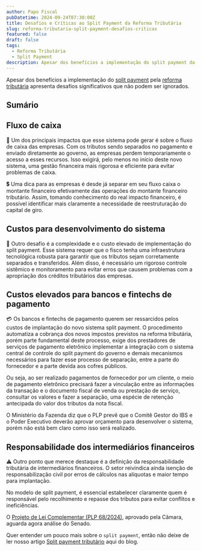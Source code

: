 ```yaml
---
author: Papo Fiscal
pubDatetime: 2024-09-24T07:30:00Z
title: Desafios e Críticas ao Split Payment da Reforma Tributária
slug: reforma-tributaria-split-payment-desafios-criticas
featured: false
draft: false
tags:
  - Reforma Tributária
  - Split Payment
description: Apesar dos benefícios a implementação do split payment da reforma tributária apresenta desafios significativos que não podem ser ignorados.
---
```


Apesar dos benefícios a implementação do [split payment](https://papofiscal.blog/posts/reforma-tributaria-split-payment) pela [reforma tributária](https://papofiscal.blog/posts/reforma-tributaria) apresenta desafios significativos que não podem ser ignorados.

## Sumário

## Fluxo de caixa

📆 Um dos principais impactos que esse sistema pode gerar é sobre o fluxo de caixa das empresas. Com os tributos sendo separados no pagamento e enviado diretamente ao governo, as empresas perdem temporariamente o acesso a esses recursos. Isso exigirá, pelo menos no início deste novo sistema, uma gestão financeira mais rigorosa e eficiente para evitar problemas de caixa.

💲 Uma dica para as empresas é desde já separar em seu fluxo caixa o montante financeiro efetivamente das operações do montante financeiro tributário. Assim, tomando conhecimento do real impacto financeiro, é possível identificar mais claramente a necessidade de reestruturação do capital de giro.

## Custos para desenvolvimento do sistema

💸 Outro desafio é a complexidade e o custo elevado de implementação do split payment. Esse sistema requer que o fisco tenha uma infraestrutura tecnológica robusta para garantir que os tributos sejam corretamente separados e transferidos. Além disso, é necessário um rigoroso controle sistêmico e monitoramento para evitar erros que causem problemas com a apropriação dos créditos tributários das empresas.

## Custos elevados para bancos e fintechs de pagamento

💳 Os bancos e fintechs de pagamento querem ser ressarcidos pelos custos de implantação do novo sistema split payment. O procedimento automatiza a cobrança dos novos impostos previstos na reforma tributária, porém parte fundamental deste processo, exige dos prestadores de serviços de pagamento eletrônico implementar a integração com o sistema central de controle do split payment do governo e demais mecanismos necessários para fazer esse processo de separação, entre a parte do fornecedor e a parte devida aos cofres públicos.

Ou seja, ao ser realizado pagamentos de fornecedor por um cliente, o meio de pagamento eletrônico precisará fazer a vinculação entre as informações da transação e o documento fiscal de venda ou prestação de serviço, consultar os valores e fazer a separação, uma espécie de retenção antecipada do valor dos tributos da nota fiscal.

O Ministério da Fazenda diz que o PLP prevê que o Comitê Gestor do IBS e o Poder Executivo deverão aprovar orçamento para desenvolver o sistema, porém não está bem claro como isso será realizado.

## Responsabilidade dos intermediários financeiros

⚠️ Outro ponto que merece destaque é a definição da responsabilidade tributária de intermediários financeiros.
O setor reivindica ainda isenção de responsabilização civil por erros de cálculos nas alíquotas e maior tempo para implantação.

No modelo de split payment, é essencial estabelecer claramente quem é responsável pelo recolhimento e repasse dos tributos para evitar conflitos e ineficiências.

O [Projeto de Lei Complementar (PLP 68/2024)](https://papofiscal.blog/posts/reforma-tributaria-projeto-de-lei-complementar-aprovado-na-camara-dos-deputados), aprovado pela Câmara, aguarda agora análise do Senado.

Quer entender um pouco mais sobre o `split payment`, então não deixe de ler nosso artigo [Split payment tributário](https://papofiscal.blog/posts/reforma-tributaria-split-payment) aqui do blog.
